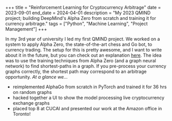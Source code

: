 +++
title = "Reinforcement Learning for Cryptocurrency Arbitrage"
date = 2023-09-01
end_date = 2024-04-01
description = "My 2023 QMIND project; building DeepMind's Alpha Zero from scratch and training it for currency arbitrage."
tags = ["Python", "Machine Learning", "Project Management"]
+++

In my 3rd year of university I led my first QMIND project. We worked on a system to apply Alpha Zero, the state-of-the-art chess and Go bot, to currency trading. The setup for this is pretty awesome, and I want to write about it in the future, but you can check out an explanation [here](https://blog.skz.dev/arbitrage-as-a-shortest-path-problem). The idea was to use the training techniques from Alpha Zero (and a graph neural network) to find shortest-paths in a graph. If you pre-process your currency graphs correctly, the shortest path may correspond to an arbitrage opportunity. *At a glance we...*

- reimplemented AlphaGo from scratch in PyTorch and trained it for 36 hrs on random graphs
- hacked together a UI to show the model processing live cryptocurrency exchange graphs
- placed top 8 at CUCAI and presented our work at the Amazon office in Toronto!